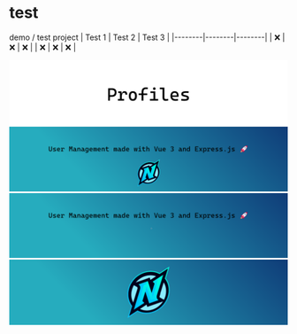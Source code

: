 # test
demo / test project
| Test 1 | Test 2 | Test 3 |
|--------|--------|--------|
| :x:    | :x:    | :x:    |
| :x:    | :x:    | :x:    |



![1](github-profiles-banner.png  "Title")
![2](github-profiles-header.png "Title")
![3](github-profiles-header_edit.png "Title")
![4](header-logo.png "Title")
